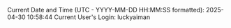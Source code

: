 Current Date and Time (UTC - YYYY-MM-DD HH:MM:SS formatted): 2025-04-30 10:58:44
Current User's Login: luckyaiman
